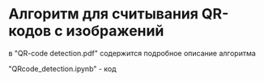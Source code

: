 # Алгоритм для считывания QR-кодов с изображений

в "QR-code detection.pdf" содержится подробное описание алгоритма

"QRcode_detection.ipynb" - код

